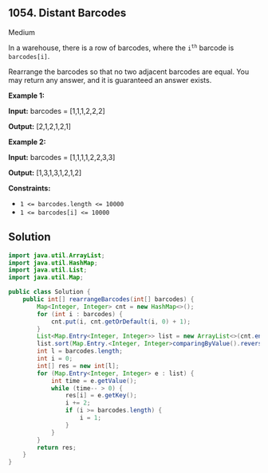 ## 1054\. Distant Barcodes

Medium

In a warehouse, there is a row of barcodes, where the <code>i<sup>th</sup></code> barcode is `barcodes[i]`.

Rearrange the barcodes so that no two adjacent barcodes are equal. You may return any answer, and it is guaranteed an answer exists.

**Example 1:**

**Input:** barcodes = [1,1,1,2,2,2]

**Output:** [2,1,2,1,2,1]

**Example 2:**

**Input:** barcodes = [1,1,1,1,2,2,3,3]

**Output:** [1,3,1,3,1,2,1,2]

**Constraints:**

*   `1 <= barcodes.length <= 10000`
*   `1 <= barcodes[i] <= 10000`

## Solution

```java
import java.util.ArrayList;
import java.util.HashMap;
import java.util.List;
import java.util.Map;

public class Solution {
    public int[] rearrangeBarcodes(int[] barcodes) {
        Map<Integer, Integer> cnt = new HashMap<>();
        for (int i : barcodes) {
            cnt.put(i, cnt.getOrDefault(i, 0) + 1);
        }
        List<Map.Entry<Integer, Integer>> list = new ArrayList<>(cnt.entrySet());
        list.sort(Map.Entry.<Integer, Integer>comparingByValue().reversed());
        int l = barcodes.length;
        int i = 0;
        int[] res = new int[l];
        for (Map.Entry<Integer, Integer> e : list) {
            int time = e.getValue();
            while (time-- > 0) {
                res[i] = e.getKey();
                i += 2;
                if (i >= barcodes.length) {
                    i = 1;
                }
            }
        }
        return res;
    }
}
```